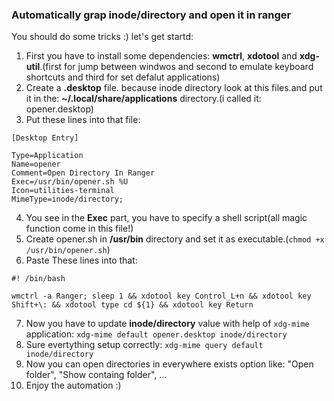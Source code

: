 ### Automatically grap inode/directory and open it in ranger
You should do some tricks :) let's get startd:
1. First you have to install some dependencies: __wmctrl__, __xdotool__ and __xdg-util__.(first for jump between windwos and second to emulate keyboard shortcuts and third for set defalut applications)
2. Create a __.desktop__ file. because inode directory look at this files.and put it in the: __~/.local/share/applications__ directory.(i called it: opener.desktop)
3. Put these lines into that file:
```
[Desktop Entry]

Type=Application
Name=opener
Comment=Open Directory In Ranger
Exec=/usr/bin/opener.sh %U
Icon=utilities-terminal
MimeType=inode/directory;
```
4. You see in the __Exec__ part, you have to specify a shell script(all magic function come in this file!)
5. Create opener.sh in __/usr/bin__ directory and set it as executable.(`chmod +x /usr/bin/opener.sh`)
6. Paste These lines into that:
```
#! /bin/bash

wmctrl -a Ranger; sleep 1 && xdotool key Control_L+n && xdotool key Shift+\: && xdotool type cd ${1} && xdotool key Return
```
7. Now you have to update __inode/directory__ value with help of `xdg-mime` application:
`xdg-mime default opener.desktop inode/directory`
8. Sure evertything setup correctly:
`xdg-mime query default inode/directory`
9. Now you can open directories in everywhere exists option like: "Open folder", "Show containg folder", ...
10. Enjoy the automation :)

